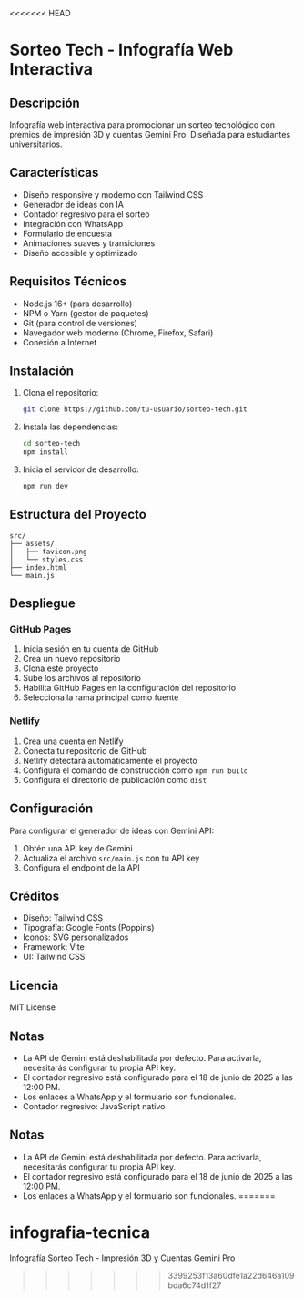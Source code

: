 <<<<<<< HEAD
# Sorteo Tech - Infografía Web Interactiva

## Descripción
Infografía web interactiva para promocionar un sorteo tecnológico con premios de impresión 3D y cuentas Gemini Pro. Diseñada para estudiantes universitarios.

## Características
- Diseño responsive y moderno con Tailwind CSS
- Generador de ideas con IA
- Contador regresivo para el sorteo
- Integración con WhatsApp
- Formulario de encuesta
- Animaciones suaves y transiciones
- Diseño accesible y optimizado

## Requisitos Técnicos
- Node.js 16+ (para desarrollo)
- NPM o Yarn (gestor de paquetes)
- Git (para control de versiones)
- Navegador web moderno (Chrome, Firefox, Safari)
- Conexión a Internet

## Instalación
1. Clona el repositorio:
   ```bash
   git clone https://github.com/tu-usuario/sorteo-tech.git
   ```

2. Instala las dependencias:
   ```bash
   cd sorteo-tech
   npm install
   ```

3. Inicia el servidor de desarrollo:
   ```bash
   npm run dev
   ```

## Estructura del Proyecto
```
src/
├── assets/
│   ├── favicon.png
│   └── styles.css
├── index.html
└── main.js
```

## Despliegue

### GitHub Pages
1. Inicia sesión en tu cuenta de GitHub
2. Crea un nuevo repositorio
3. Clona este proyecto
4. Sube los archivos al repositorio
5. Habilita GitHub Pages en la configuración del repositorio
6. Selecciona la rama principal como fuente

### Netlify
1. Crea una cuenta en Netlify
2. Conecta tu repositorio de GitHub
3. Netlify detectará automáticamente el proyecto
4. Configura el comando de construcción como `npm run build`
5. Configura el directorio de publicación como `dist`

## Configuración
Para configurar el generador de ideas con Gemini API:
1. Obtén una API key de Gemini
2. Actualiza el archivo `src/main.js` con tu API key
3. Configura el endpoint de la API

## Créditos
- Diseño: Tailwind CSS
- Tipografía: Google Fonts (Poppins)
- Iconos: SVG personalizados
- Framework: Vite
- UI: Tailwind CSS

## Licencia
MIT License

## Notas
- La API de Gemini está deshabilitada por defecto. Para activarla, necesitarás configurar tu propia API key.
- El contador regresivo está configurado para el 18 de junio de 2025 a las 12:00 PM.
- Los enlaces a WhatsApp y el formulario son funcionales.
- Contador regresivo: JavaScript nativo

## Notas
- La API de Gemini está deshabilitada por defecto. Para activarla, necesitarás configurar tu propia API key.
- El contador regresivo está configurado para el 18 de junio de 2025 a las 12:00 PM.
- Los enlaces a WhatsApp y el formulario son funcionales.
=======
# infografia-tecnica
Infografía Sorteo Tech - Impresión 3D y Cuentas Gemini Pro
>>>>>>> 3399253f13a60dfe1a22d646a109bda6c74d1f27
